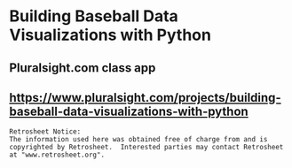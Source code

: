 # Building Baseball Data Visualizations with Python
## Pluralsight.com class app
## https://www.pluralsight.com/projects/building-baseball-data-visualizations-with-python
```
Retrosheet Notice:
The information used here was obtained free of charge from and is copyrighted by Retrosheet.  Interested parties may contact Retrosheet at "www.retrosheet.org".
```
